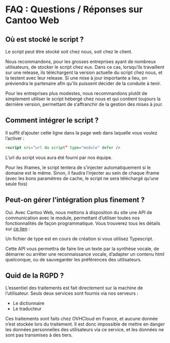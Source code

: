 # FAQ : Questions / Réponses sur Cantoo Web

## Où est stocké le script ?

Le script peut être stocké soit chez nous, soit chez le client.

Nous recommandons, pour les grosses entreprises ayant de nombreux utilisateurs, de stocker le script chez eux. Dans ce cas, lorsqu’ils travaillent sur une release, ils téléchargent la version actuelle du script chez nous, et la testent avec leur release. Si une mise à jour importante a lieu, on préviendra le partenaire afin qu’ils puissent décider de la conduite à tenir.

Pour les entreprises plus modestes, nous recommandons plutôt de simplement utiliser le script hébergé chez nous et qui contient toujours la dernière version, permettant de s‘affranchir de la gestion des mises à jour.

## Comment intégrer le script ?

Il suffit d’ajouter cette ligne dans la page web dans laquelle vous voulez l’activer :

```html
<script src=”url du script” type="module" defer />
```

L'url du script vous aura été fourni par nos équipe.

Pour les iframes, le script tentera de s’injecter automatiquement si le domaine est le même. Sinon, il faudra l’injecter au sein de chaque iframe (avec les bons paramètres de cache, le script ne sera téléchargé qu’une seule fois)

## Peut-on gérer l’intégration plus finement ?

Oui. Avec Cantoo Web, nous mettons à disposition du site une API de communication avec le module, permettant d’utiliser toutes nos fonctionnalités de façon programmatique. Vous trouverez tous les détails sur [ce lien](https://github.com/cantoo-scribe/cantoo-web-docs/blob/main/README.md) :

Un fichier de type est en cours de création si vous utilisez Typescript.

Cette API vous permettra de faire lire un texte par la synthèse vocale, de démarrer ou arrêter une reconnaissance vocale, d’adapter un contenu html quelconque, ou de sauvegarder les préférences des utilisateurs.

## Quid de la RGPD ?

L’essentiel des traitements est fait directement sur la machine de l’utilisateur. Seuls deux services sont fournis via nos serveurs :

- Le dictionnaire
- Le traducteur

Ces traitements sont faits chez OVHCloud en France, et aucune donnée n’est stockée lors du traitement. Il est donc impossible de mettre en danger les données personnelles des utilisateurs via ce service, et les données ne sont pas transmises à des tiers.
